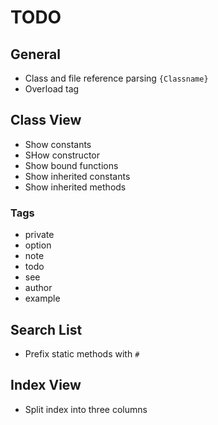 # TODO

## General

- Class and file reference parsing `{Classname}`
- Overload tag

## Class View

- Show constants
- SHow constructor
- Show bound functions
- Show inherited constants
- Show inherited methods

### Tags

- private
- option
- note
- todo
- see
- author
- example

## Search List

- Prefix static methods with `#`

## Index View

- Split index into three columns
